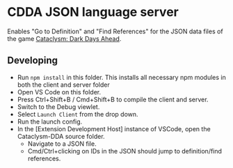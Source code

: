 # CDDA JSON language server

Enables "Go to Definition" and "Find References" for the JSON data files of the game [Cataclysm: Dark Days Ahead](https://cataclysmdda.org).

## Developing

- Run `npm install` in this folder. This installs all necessary npm modules in both the client and server folder
- Open VS Code on this folder.
- Press Ctrl+Shift+B / Cmd+Shift+B to compile the client and server.
- Switch to the Debug viewlet.
- Select `Launch Client` from the drop down.
- Run the launch config.
- In the [Extension Development Host] instance of VSCode, open the Cataclysm-DDA source folder.
  - Navigate to a JSON file.
  - Cmd/Ctrl+clicking on IDs in the JSON should jump to definition/find references.
